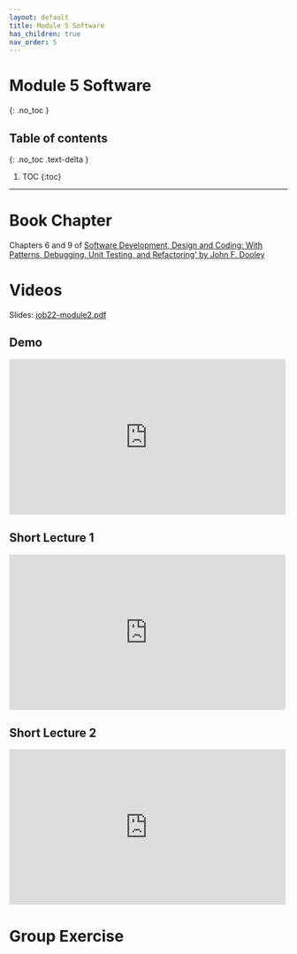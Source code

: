 ```yaml
---
layout: default
title: Module 5 Software
has_children: true
nav_order: 5
---
```


# Module 5 Software
{: .no_toc }

## Table of contents
{: .no_toc .text-delta }

1. TOC
{:toc}

---


# Book Chapter

Chapters 6 and 9 of <a href="https://tudelft.on.worldcat.org/search?databaseList=4096%2C4058%2C2375%2C2572%2C3441%2C1953%2C1875%2C3535%2C3413%2C1697%2C3313%2C3433%2C3410%2C239%2C638%2C3954%2C10042%2C2264%2C3551%2C3450%2C2261%2C2062%2C2260%2C3404%2C2897%2C2259%2C2237%2C2038%2C2059%2C3544%2C3909%2C4236&amp;queryString=Software+development%2C+design+and+coding+%3A+with+patterns%2C+debugging%2C+unit+testing%2C+and+refactoring#/oclc/1013823284">Software Development, Design and Coding: With Patterns, Debugging, Unit Testing, and Refactoring' by John F. Dooley</a>

# Videos

Slides: <a href="{{site.baseurl}}/assets/slides/iob22-module5.pdf" target="_blank" rel="noopener">iob22-module2.pdf</a>

## Demo

<iframe title="[IOB22] Digital Product Development - Module 5 Software: The Connected Doorbell" width="500" height="281" src="https://www.youtube.com/embed/GaMzg7p5QQU?feature=oembed&amp;wmode=opaque&amp;rel=0" frameborder="0" allow="accelerometer; autoplay; clipboard-write; encrypted-media; gyroscope; picture-in-picture" allowfullscreen=""></iframe>

## Short Lecture 1

<iframe title="[IOB22] Digital Product Development - Module 5 Software: Collaborate through modelling" width="500" height="281" src="https://www.youtube.com/embed/-2IUMDuWtsk?feature=oembed&amp;wmode=opaque&amp;rel=0" frameborder="0" allow="accelerometer; autoplay; clipboard-write; encrypted-media; gyroscope; picture-in-picture" allowfullscreen=""></iframe>


## Short Lecture 2

<iframe title="[IOB22] Digital Product Development - Module 5 / Object-Oriented and Event-Driven" width="500" height="281" src="https://www.youtube.com/embed/VOhqoh842lI?feature=oembed&amp;wmode=opaque&amp;rel=0" frameborder="0" allow="accelerometer; autoplay; clipboard-write; encrypted-media; gyroscope; picture-in-picture" allowfullscreen=""></iframe>

# Group Exercise